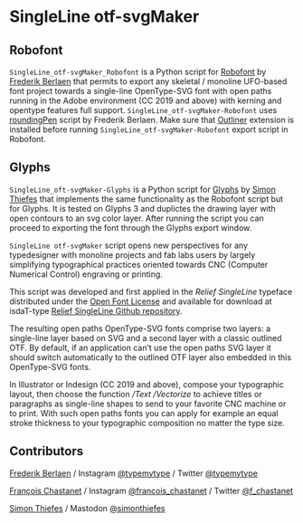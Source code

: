 # SingleLine otf-svgMaker

## Robofont

`SingleLine_otf-svgMaker_Robofont` is a Python script for [Robofont](https://robofont.com/) by [Frederik Berlaen](https://typemytype.com/) that permits to export any skeletal / monoline UFO-based font project towards a single-line OpenType-SVG font with open paths running in the Adobe environment (CC 2019 and above) with kerning and opentype features full support. `SingleLine_otf-svgMaker-Robofont` uses [roundingPen](https://github.com/typemytype/outlinerRoboFontExtension/blob/master/Outliner.roboFontExt/lib/outlinePen.py) script by Frederik Berlaen. Make sure that [Outliner](https://github.com/typemytype/outlinerRoboFontExtension) extension is installed before running `SingleLine_otf-svgMaker-Robofont` export script in Robofont. 

## Glyphs

`SingleLine_oft-svgMaker-Glyphs` is a Python script for [Glyphs](https://glyphsapp.com/) by [Simon Thiefes](https://simonthiefes.de) that implements the same functionality as the Robofont script but for Glyphs. It is tested on Glyphs 3 and duplictes the drawing layer with open contours to an svg color layer. After running the script you can proceed to exporting the font through the Glyphs export window.

`SingleLine otf-svgMaker` script opens new perspectives for any typedesigner with monoline projects and fab labs users by largely simplifying typographical practices oriented towards CNC (Computer Numerical Control) engraving or printing.

This script was developed and first applied in the *Relief SingleLine* typeface distributed under the [Open Font License](https://scripts.sil.org/ofl) and available for download at isdaT-type [Relief SingleLine Github repository](https://github.com/isdat-type/Relief-SingleLine). 

The resulting open paths OpenType-SVG fonts comprise two layers: a single-line layer based on SVG and a second layer with a classic outlined OTF. By default, if an application can’t use the open paths SVG layer it should switch automatically to the outlined OTF layer also embedded in this OpenType-SVG fonts.

In Illustrator or Indesign (CC 2019 and above), compose your typographic layout, then choose the function */Text /Vectorize* to achieve titles or paragraphs as single-line shapes to send to your favorite CNC machine or to print. With such open paths fonts you can apply for example an equal stroke thickness to your typographic composition no matter the type size.

## Contributors

[Frederik Berlaen](https://typemytype.com/) / Instagram [@typemytype](https://www.instagram.com/typemytype/) / Twitter [@typemytype](https://twitter.com/typemytype)

[François Chastanet](http://francoischastanet.com/) / Instagram [@francois_chastanet](https://www.instagram.com/francois_chastanet/) / Twitter [@f_chastanet](https://twitter.com/f_chastanet)

[Simon Thiefes](https://simonthiefes.de) / Mastodon [@simonthiefes](https://typo.social/@simonthiefes)



